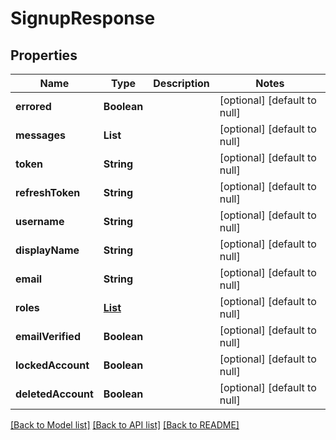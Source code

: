 # SignupResponse
## Properties

| Name | Type | Description | Notes |
|------------ | ------------- | ------------- | -------------|
| **errored** | **Boolean** |  | [optional] [default to null] |
| **messages** | **List** |  | [optional] [default to null] |
| **token** | **String** |  | [optional] [default to null] |
| **refreshToken** | **String** |  | [optional] [default to null] |
| **username** | **String** |  | [optional] [default to null] |
| **displayName** | **String** |  | [optional] [default to null] |
| **email** | **String** |  | [optional] [default to null] |
| **roles** | [**List**](Role.md) |  | [optional] [default to null] |
| **emailVerified** | **Boolean** |  | [optional] [default to null] |
| **lockedAccount** | **Boolean** |  | [optional] [default to null] |
| **deletedAccount** | **Boolean** |  | [optional] [default to null] |

[[Back to Model list]](../README.md#documentation-for-models) [[Back to API list]](../README.md#documentation-for-api-endpoints) [[Back to README]](../README.md)

